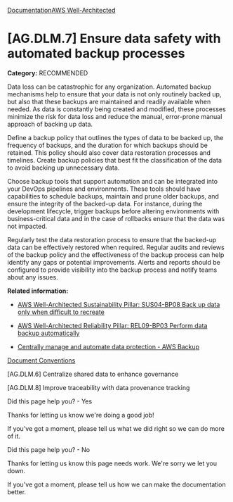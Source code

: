 [Documentation](/index.html)[AWS Well-Architected](devops-guidance.html)

# [AG.DLM.7] Ensure data safety with automated backup processes

**Category:** RECOMMENDED

Data loss can be catastrophic for any organization. Automated backup mechanisms help to ensure that your data is not only routinely backed up, but also that these backups are maintained and readily available when needed. As data is constantly being created and modified, these processes minimize the risk for data loss and reduce the manual, error-prone manual approach of backing up data.

Define a backup policy that outlines the types of data to be backed up, the frequency of backups, and the duration for which backups should be retained. This policy should also cover data restoration processes and timelines. Create backup policies that best fit the classification of the data to avoid backing up unnecessary data.

Choose backup tools that support automation and can be integrated into your DevOps pipelines and environments. These tools should have capabilities to schedule backups, maintain and prune older backups, and ensure the integrity of the backed-up data. For instance, during the development lifecycle, trigger backups before altering environments with business-critical data and in the case of rollbacks ensure that the data was not impacted.

Regularly test the data restoration process to ensure that the backed-up data can be effectively restored when required. Regular audits and reviews of the backup policy and the effectiveness of the backup process can help identify any gaps or potential improvements. Alerts and reports should be configured to provide visibility into the backup process and notify teams about any issues.

**Related information:**

* [AWS Well-Architected Sustainability Pillar: SUS04-BP08 Back up data only when difficult to recreate](https://docs.aws.amazon.com/wellarchitected/latest/sustainability-pillar/sus_sus_data_a9.html)

* [AWS Well-Architected Reliability Pillar: REL09-BP03 Perform data backup automatically](https://docs.aws.amazon.com/wellarchitected/latest/reliability-pillar/rel_backing_up_data_automated_backups_data.html)

* [Centrally manage and automate data protection - AWS Backup](https://aws.amazon.com/backup/)


[Document Conventions](/general/latest/gr/docconventions.html)

\[AG.DLM.6] Centralize shared data to enhance governance

\[AG.DLM.8] Improve traceability with data provenance tracking

Did this page help you? - Yes

Thanks for letting us know we're doing a good job!

If you've got a moment, please tell us what we did right so we can do more of it.

Did this page help you? - No

Thanks for letting us know this page needs work. We're sorry we let you down.

If you've got a moment, please tell us how we can make the documentation better.</awsdocs-view></awsui-app-layout>